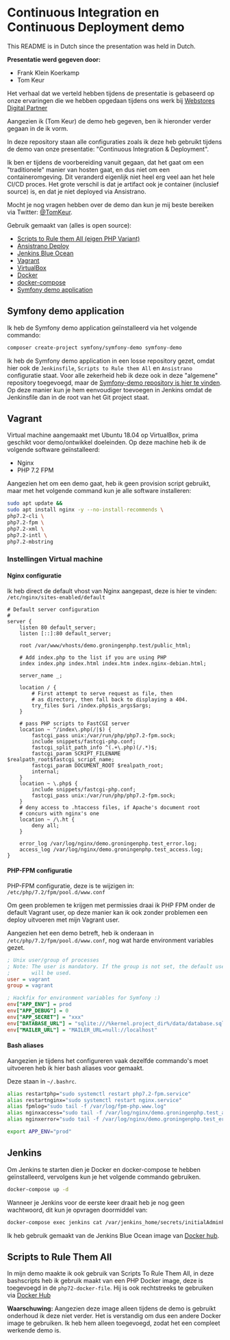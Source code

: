 # Continuous Integration en Continuous Deployment demo

This README is in Dutch since the presentation was held in Dutch.

**Presentatie werd gegeven door:**

* Frank Klein Koerkamp
* Tom Keur

Het verhaal dat we verteld hebben tijdens de presentatie is gebaseerd op onze ervaringen die we hebben opgedaan tijdens ons werk bij [Webstores Digital Partner](https://www.webstores.nl)

Aangezien ik (Tom Keur) de demo heb gegeven, ben ik hieronder verder gegaan in de ik vorm.

In deze repository staan alle configuraties zoals ik deze heb gebruikt tijdens de demo van onze presentatie: "Continuous Integration & Deployment".

Ik ben er tijdens de voorbereiding vanuit gegaan, dat het gaat om een "traditionele" manier van hosten gaat, en dus niet om een containeromgeving. Dit veranderd eigenlijk niet heel erg veel aan het hele CI/CD proces. Het grote verschil is dat je artifact ook je container (inclusief source) is, en dat je niet deployed via Ansistrano.

Mocht je nog vragen hebben over de demo dan kun je mij beste bereiken via Twitter: [@TomKeur](https://twitter.com/tomkeur).

Gebruik gemaakt van (alles is open source):

* [Scripts to Rule them All (eigen PHP Variant)](https://github.com/github/scripts-to-rule-them-all)
* [Ansistrano Deploy](https://github.com/ansistrano/deploy)
* [Jenkins Blue Ocean](https://jenkins.io/projects/blueocean/)
* [Vagrant](https://www.vagrantup.com/)
* [VirtualBox](https://www.virtualbox.org/)
* [Docker](https://www.docker.com/get-started)
* [docker-compose](https://docs.docker.com/compose/)
* [Symfony demo application](https://github.com/symfony/demo)

## Symfony demo application

Ik heb de Symfony demo application geïnstalleerd via het volgende commando:

```bash
composer create-project symfony/symfony-demo symfony-demo
```

Ik heb de Symfony demo application in een losse repository gezet, omdat hier ook de `Jenkinsfile`, `Scripts to Rule them All` en `Ansistrano` configuratie staat. Voor alle zekerheid heb ik deze ook in deze "algemene" repository toegevoegd, maar de [Symfony-demo repository is hier te vinden](https://github.com/TomKeur/symfony-demo).
Op deze manier kun je hem eenvoudiger toevoegen in Jenkins omdat de Jenkinsfile dan in de root van het Git project staat.

## Vagrant

Virtual machine aangemaakt met Ubuntu 18.04 op VirtualBox, prima geschikt voor demo/ontwikkel doeleinden.
Op deze machine heb ik de volgende software geïnstalleerd:

* Nginx
* PHP 7.2 FPM

Aangezien het om een demo gaat, heb ik geen provision script gebruikt, maar met het volgende command kun je alle software installeren:

```bash
sudo apt update &&
sudo apt install nginx -y --no-install-recommends \
php7.2-cli \
php7.2-fpm \
php7.2-xml \
php7.2-intl \
php7.2-mbstring
```

### Instellingen Virtual machine

#### Nginx configuratie

Ik heb direct de default vhost van Nginx aangepast, deze is hier te vinden: `/etc/nginx/sites-enabled/default`

```nginx
# Default server configuration
#
server {
    listen 80 default_server;
    listen [::]:80 default_server;

    root /var/www/vhosts/demo.groningenphp.test/public_html;

    # Add index.php to the list if you are using PHP
    index index.php index.html index.htm index.nginx-debian.html;

    server_name _;

    location / {
        # First attempt to serve request as file, then
        # as directory, then fall back to displaying a 404.
        try_files $uri /index.php$is_args$args;
    }

    # pass PHP scripts to FastCGI server
    location ~ ^/index\.php(/|$) {
        fastcgi_pass unix:/var/run/php/php7.2-fpm.sock;
        include snippets/fastcgi-php.conf;
        fastcgi_split_path_info ^(.+\.php)(/.*)$;
        fastcgi_param SCRIPT_FILENAME $realpath_root$fastcgi_script_name;
        fastcgi_param DOCUMENT_ROOT $realpath_root;
        internal;
    }
    location ~ \.php$ {
        include snippets/fastcgi-php.conf;
        fastcgi_pass unix:/var/run/php/php7.2-fpm.sock;
    }
    # deny access to .htaccess files, if Apache's document root
    # concurs with nginx's one
    location ~ /\.ht {
        deny all;
    }

    error_log /var/log/nginx/demo.groningenphp.test_error.log;
    access_log /var/log/nginx/demo.groningenphp.test_access.log;
}

```

#### PHP-FPM configuratie

PHP-FPM configuratie, deze is te wijzigen in: `/etc/php/7.2/fpm/pool.d/www.conf`

Om geen problemen te krijgen met permissies draai ik PHP FPM onder de default Vagrant user, op deze manier kan ik ook zonder problemen een deploy uitvoeren met mijn Vagrant user.

Aangezien het een demo betreft, heb ik onderaan in `/etc/php/7.2/fpm/pool.d/www.conf`, nog wat harde environment variables gezet.

```ini
; Unix user/group of processes
; Note: The user is mandatory. If the group is not set, the default user's group
;       will be used.
user = vagrant
group = vagrant

; Hackfix for environment variables for Symfony :)
env["APP_ENV"] = prod
env["APP_DEBUG"] = 0
env["APP_SECRET"] = "xxx"
env["DATABASE_URL"] = "sqlite:///%kernel.project_dir%/data/database.sqlite"
env["MAILER_URL"] = "MAILER_URL=null://localhost"
```

#### Bash aliases

Aangezien je tijdens het configureren vaak dezelfde commando's moet uitvoeren heb ik hier bash aliases voor gemaakt.

Deze staan in `~/.bashrc`.

```bash
alias restartphp="sudo systemctl restart php7.2-fpm.service"
alias restartnginx="sudo systemctl restart nginx.service"
alias fpmlog="sudo tail -f /var/log/fpm-php.www.log"
alias nginxaccess="sudo tail -f /var/log/nginx/demo.groningenphp.test_access.log"
alias nginxerror="sudo tail -f /var/log/nginx/demo.groningenphp.test_error.log"

export APP_ENV="prod"
```

## Jenkins

Om Jenkins te starten dien je Docker en docker-compose te hebben geïnstalleerd, vervolgens kun je het volgende commando gebruiken.

```bash
docker-compose up -d
```

Wanneer je Jenkins voor de eerste keer draait heb je nog geen wachtwoord, dit kun je opvragen doormiddel van:

```bash
docker-compose exec jenkins cat /var/jenkins_home/secrets/initialAdminPassword
```

Ik heb gebruik gemaakt van de Jenkins Blue Ocean image van [Docker hub](https://hub.docker.com/r/jenkinsci/blueocean).

## Scripts to Rule Them All

In mijn demo maakte ik ook gebruik van Scripts To Rule Them All, in deze bashscripts heb ik gebruik maakt van een PHP Docker image, deze is toegevoegd in de `php72-docker-file`. Hij is ook rechtstreeks te gebruiken via [Docker Hub](https://hub.docker.com/r/tomkeur/php72) 

**Waarschuwing:** Aangezien deze image alleen tijdens de demo is gebruikt onderhoud ik deze niet verder. Het is verstandig om dus een andere Docker image te gebruiken. Ik heb hem alleen toegevoegd, zodat het een compleet werkende demo is.